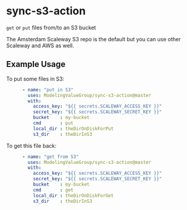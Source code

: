 # sync-s3-action
```get``` or ```put``` files from/to an S3 bucket

The Amsterdam Scaleway S3 repo is the default but you can use other Scaleway and AWS as well.

## Example Usage

To put some files in S3:
```yaml
      - name: "put in S3"
        uses: ModelingValueGroup/sync-s3-action@master
        with:
          access_key: "${{ secrets.SCALEWAY_ACCESS_KEY }}"
          secret_key: "${{ secrets.SCALEWAY_SECRET_KEY }}"
          bucket    : my-bucket
          cmd       : put
          local_dir : theDirOnDiskForPut
          s3_dir    : theDirInS3
```
To get this file back:
```yaml
      - name: "get from S3"
        uses: ModelingValueGroup/sync-s3-action@master
        with:
          access_key: "${{ secrets.SCALEWAY_ACCESS_KEY }}"
          secret_key: "${{ secrets.SCALEWAY_SECRET_KEY }}"
          bucket    : my-bucket
          cmd       : get
          local_dir : theDirOnDiskForGet
          s3_dir    : theDirInS3
```
